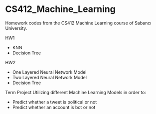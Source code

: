 # CS412_Machine_Learning
Homework codes from the CS412 Machine Learning course of Sabancı University.

HW1 
- KNN
- Decision Tree

HW2
- One Layered Neural Network Model
- Two Layered Neural Network Model
- Decision Tree

Term Project
Utilizing different Machine Learning Models in order to:
- Predict whether a tweet is political or not
- Predict whether an account is bot or not
